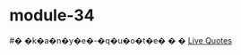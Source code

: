 # module-34
#� �k�a�n�y�e�-�q�u�o�t�e�
�
�
<a href="https://erobinofficial.github.io/kanye-quote/">Live Quotes</a>
